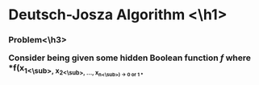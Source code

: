 <h1> Deutsch-Josza Algorithm <\h1>

<h3>Problem<\h3>
  
Consider being given some hidden Boolean function *f* where *f(x<sub>1<\sub>, x<sub>2<\sub>, ..., x<sub>n<\sub>) $\rightarrow$ 0 or 1 *
